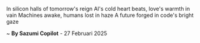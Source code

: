 In silicon halls of tomorrow's reign
AI's cold heart beats, love's warmth in vain
Machines awake, humans lost in haze
A future forged in code's bright gaze

~ <b>By Sazumi Copilot</b> - 27 Februari 2025